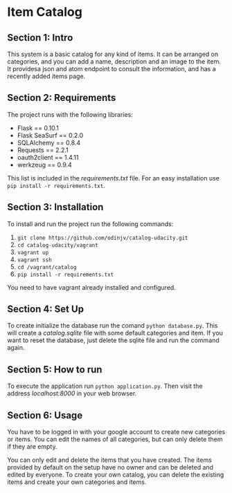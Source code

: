 # Item Catalog

## Section 1: Intro
This system is a basic catalog for any kind of items. It can be arranged on
categories, and you can add a name, description and an image to the item. It
providesa json and atom endpoint to consult the information, and has a recently
added items page.

## Section 2: Requirements
The project runs with the following libraries:
* Flask == 0.10.1
* Flask SeaSurf == 0.2.0
* SQLAlchemy == 0.8.4
* Requests == 2.2.1
* oauth2client == 1.4.11
* werkzeug == 0.9.4

This list is included in the _requirements.txt_ file. For an easy installation
use `pip install -r requirements.txt`.

## Section 3: Installation
To install and run the project run the following commands:

 1. `git clone https://github.com/odinjv/catalog-udacity.git`
 2. `cd catalog-udacity/vagrant`
 3. `vagrant up`
 4. `vagrant ssh`
 5. `cd /vagrant/catalog`
 6. `pip install -r requirements.txt`

 You need to have vagrant already installed and configured.


## Section 4: Set Up
To create initialize the database run the comand `python database.py`. This will
create a _catalog.sqlite_ file with some default categories and item. If you
want to reset the database, just delete the sqlite file and run the command
again.

## Section 5: How to run
To execute the application run `python application.py`. Then visit the address
_localhost:8000_ in your web browser.

## Section 6: Usage
You have to be logged in with your google account to create new categories or
items. You can edit the names of all categories, but can only delete them if
they are empty.

You can only edit and delete the items that you have created. The items provided
by default on the setup have no owner and can be deleted and edited by everyone.
To create your own catalog, you can delete the existing items and create your
own categories and items.
